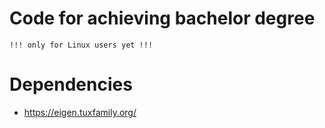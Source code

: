# Code for achieving bachelor degree
`!!! only for Linux users yet !!!`
# Dependencies
- https://eigen.tuxfamily.org/
